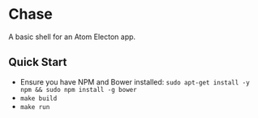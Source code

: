 # Chase

A basic shell for an Atom Electon app.

## Quick Start
- Ensure you have NPM and Bower installed: `sudo apt-get install -y npm && sudo npm install -g bower`
- `make build`
- `make run`
